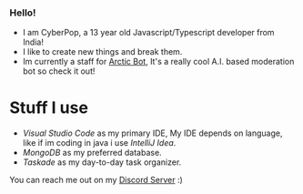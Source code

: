 ### Hello!
- I am CyberPop, a 13 year old Javascript/Typescript developer from India!
- I like to create new things and break them.
- Im currently a staff for [Arctic Bot](https://top.gg/bot/674432747535597579), It's a really cool A.I. based moderation bot so check it out!
# **Stuff I use**
- *Visual Studio Code* as my primary IDE, My IDE depends on language, like if im coding in java i use *IntelliJ Idea*.
- *MongoDB* as my preferred database. 
- *Taskade* as my day-to-day task organizer.
 
 You can reach me out on my [Discord Server](https://discord.gg/8w754nvJp2) :)
